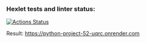 ### Hexlet tests and linter status:
[![Actions Status](https://github.com/Yagamama/python-project-52/actions/workflows/hexlet-check.yml/badge.svg)](https://github.com/Yagamama/python-project-52/actions)

Result: https://python-project-52-uqrc.onrender.com
